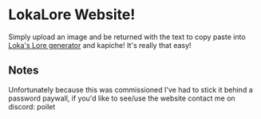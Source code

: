 # LokaLore Website!
Simply upload an image and be returned with the text to copy paste into [Loka's Lore generator](https://lokamc.com/lore) and kapiche! It's really that easy!

## Notes
Unfortunately because this was commissioned I've had to stick it behind a password paywall, if you'd like to see/use the website contact me on discord: poilet
